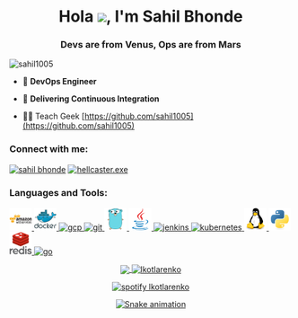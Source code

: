 <h1 align="center">Hola <img src="https://github.com/TheDudeThatCode/TheDudeThatCode/blob/master/Assets/Hi.gif" width="29px">, I'm Sahil Bhonde</h1>
<h3 align="center">Devs are from Venus, Ops are from Mars</h3>

<p align="left"> <img src="https://komarev.com/ghpvc/?username=sahil1005&label=Profile%20views&color=0e75b6&style=flat" alt="sahil1005" /> </p>

- 🔭 **DevOps Engineer**

- 🌱 **Delivering Continuous Integration**

- 👨‍💻 Teach Geek [https://github.com/sahil1005](https://github.com/sahil1005)

<h3 align="left">Connect with me:</h3>
<p align="left">
<a href="https://linkedin.com/in/sahil bhonde" target="blank"><img align="center" src="https://raw.githubusercontent.com/rahuldkjain/github-profile-readme-generator/master/src/images/icons/Social/linked-in-alt.svg" alt="sahil bhonde" height="30" width="40" /></a>
<a href="https://instagram.com/hellcaster.exe" target="blank"><img align="center" src="https://raw.githubusercontent.com/rahuldkjain/github-profile-readme-generator/master/src/images/icons/Social/instagram.svg" alt="hellcaster.exe" height="30" width="40" /></a>
</p>

<h3 align="left">Languages and Tools:</h3>
<p align="left"> <a href="https://aws.amazon.com" target="_blank" rel="noreferrer"> <img src="https://raw.githubusercontent.com/devicons/devicon/master/icons/amazonwebservices/amazonwebservices-original-wordmark.svg" alt="aws" width="40" height="40"/> </a> <a href="https://www.docker.com/" target="_blank" rel="noreferrer"> <img src="https://raw.githubusercontent.com/devicons/devicon/master/icons/docker/docker-original-wordmark.svg" alt="docker" width="40" height="40"/> </a> <a href="https://cloud.google.com" target="_blank" rel="noreferrer"> <img src="https://www.vectorlogo.zone/logos/google_cloud/google_cloud-icon.svg" alt="gcp" width="40" height="40"/> </a> <a href="https://git-scm.com/" target="_blank" rel="noreferrer"> <img src="https://www.vectorlogo.zone/logos/git-scm/git-scm-icon.svg" alt="git" width="40" height="40"/> </a> <a href="https://golang.org" target="_blank" rel="noreferrer"> <img src="https://raw.githubusercontent.com/devicons/devicon/master/icons/go/go-original.svg" alt="go" width="40" height="40"/> </a><a href="https://www.java.com" target="_blank" rel="noreferrer"> <img src="https://raw.githubusercontent.com/devicons/devicon/master/icons/java/java-original.svg" alt="java" width="40" height="40"/> </a> <a href="https://www.jenkins.io" target="_blank" rel="noreferrer"> <img src="https://www.vectorlogo.zone/logos/jenkins/jenkins-icon.svg" alt="jenkins" width="40" height="40"/> </a> <a href="https://kubernetes.io" target="_blank" rel="noreferrer"> <img src="https://www.vectorlogo.zone/logos/kubernetes/kubernetes-icon.svg" alt="kubernetes" width="40" height="40"/> </a> <a href="https://www.linux.org/" target="_blank" rel="noreferrer"> <img src="https://raw.githubusercontent.com/devicons/devicon/master/icons/linux/linux-original.svg" alt="linux" width="40" height="40"/> </a> <a href="https://www.python.org" target="_blank" rel="noreferrer"> <img src="https://raw.githubusercontent.com/devicons/devicon/master/icons/python/python-original.svg" alt="python" width="40" height="40"/> </a> <a href="https://redis.io" target="_blank" rel="noreferrer"> <img src="https://raw.githubusercontent.com/devicons/devicon/master/icons/redis/redis-original-wordmark.svg" alt="redis" width="40" height="40"/> </a> <a href="https://www.terraform.io/" target="_blank" rel="noreferrer"> <img src="https://symbols.getvecta.com/stencil_97/45_terraform-icon.0fedccc574.svg" alt="go" width="40" height="40"/> </a> </p>

<p align="center">
  <a target="blank"href="https://github.com/sahil1005?tab=overview">
    <img align="center" src="https://github-readme-stats.vercel.app/api/top-langs/?username=sahil1005&theme=dark&hide_langs_below=1" height="220" />
    <img align="center" src="https://github-readme-stats.vercel.app/api?username=sahil1005&show_icons=true&theme=dark&locale=en" alt="lkotlarenko" height="220" />
  </a>
</p>
 

 <!-- 

Spotify Now Playing Card https://github.com/novatorem/novatorem --> 

<p align="center"> 

  <a href="https://open.spotify.com/user/lkotlarenko" target="blank"> 

   <img src="https://spotify-now-playing-lkotlarenko.vercel.app/api/spotify" alt="spotify lkotlarenko"/> 

   </a> 

</p> 

  
 

<p align="center"> 

<a href="https://github.com/lkotlarenko#user-activity-overview" target="blank"> 

<img src="https://github.com/lkotlarenko/lkotlarenko/blob/output/github-contribution-grid-snake.svg" alt="Snake animation"/> 

</a> 

</p>








  


